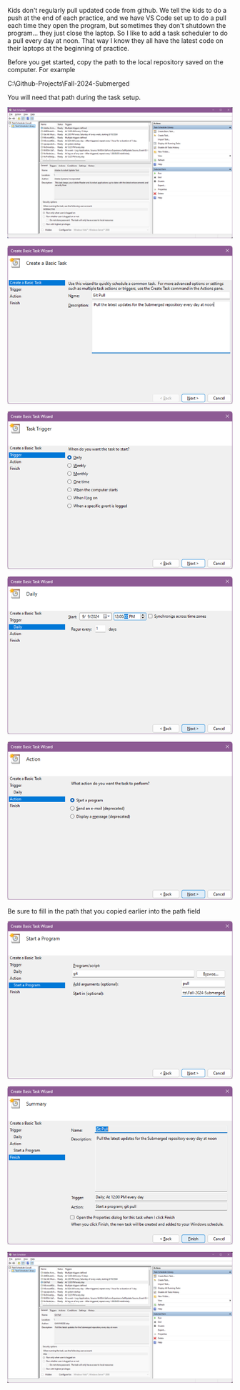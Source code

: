 Kids don't regularly pull updated code from github. We tell the kids to do a push at the end of each practice, and we have VS Code set up to do a pull each time they open the program, but sometimes they don't shutdown the program... they just close the laptop. So I like to add a task scheduler to do a pull every day at noon. That way I know they all have the latest code on their laptops at the beginning of practice.

Before you get started, copy the path to the local repository saved on the computer. For example

C:\Github-Projects\Fall-2024-Submerged

You will need that path during the task setup.

![01TaskScheduler](https://github.com/FLL-Team-24277/FLL-Fall-2024-Submerged/blob/main/help/images/01TaskScheduler.png)  

![02CreateBasicTaskWizard](https://github.com/FLL-Team-24277/FLL-Fall-2024-Submerged/blob/main/help/images/02CreateBasicTaskWizard.png)  

![03TaskTrigger](https://github.com/FLL-Team-24277/FLL-Fall-2024-Submerged/blob/main/help/images/03TaskTrigger.png)  

![04DailyRecurrence](https://github.com/FLL-Team-24277/FLL-Fall-2024-Submerged/blob/main/help/images/04DailyRecurrence.png)  

![05Action](https://github.com/FLL-Team-24277/FLL-Fall-2024-Submerged/blob/main/help/images/05Action.png)  

Be sure to fill in the path that you copied earlier into the path field

![06StartAProgram](https://github.com/FLL-Team-24277/FLL-Fall-2024-Submerged/blob/main/help/images/06StartAProgram.png)  

![08Summary](https://github.com/FLL-Team-24277/FLL-Fall-2024-Submerged/blob/main/help/images/08Summary.png)  

![09TaskSchedulerFinished](https://github.com/FLL-Team-24277/FLL-Fall-2024-Submerged/blob/main/help/images/09TaskSchedulerFinished.png)  


